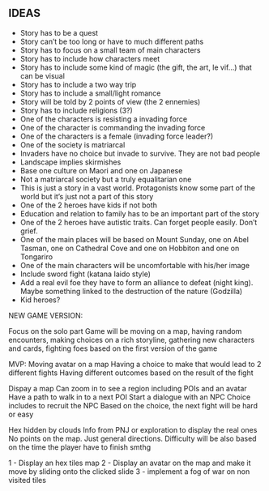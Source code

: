 ## IDEAS

* Story has to be a quest
* Story can’t be too long or have to much different paths
* Story has to focus on a small team of main characters
* Story has to include how characters meet
* Story has to include some kind of magic (the gift, the art, le vif...) that can be visual
* Story has to include a two way trip
* Story has to include a small/light romance
* Story will be told by 2 points of view (the 2 ennemies)
* Story has to include religions (3?)
* One of the characters is resisting a invading force
* One of the character is commanding the invading force
* One of the characters is a female (invading force leader?)
* One of the society is matriarcal
* Invaders have no choice but invade to survive. They are not bad people 
* Landscape implies skirmishes
* Base one culture on Maori and one on Japanese
* Not a matriarcal society but a truly equalitarian one
* This is just a story in a vast world. Protagonists know some part of the world but it’s just not a part of this story
* One of the 2 heroes have kids if not both
* Education and relation to family has to be an important part of the story
* One of the 2 heroes have autistic traits. Can forget people easily. Don’t grief.
* One of the main places will be based on Mount Sunday, one on Abel Tasman, one on Cathedral Cove and one on Hobbiton and one on Tongariro
* One of the main characters will be uncomfortable with his/her image
* Include sword fight (katana Iaido style)
* Add a real evil foe they have to form an alliance to defeat (night king). Maybe something linked to the destruction of the nature (Godzilla)
* Kid heroes?

NEW GAME VERSION:

Focus on the solo part
Game will be moving on a map, having random encounters, making choices on a rich storyline, gathering new characters and cards, fighting foes based on the first version of the game

MVP:
Moving avatar on a map
Having a choice to make that would lead to 2 different fights
Having different outcomes based on the result of the fight

Dispay a map
Can zoom in to see a region including POIs and an avatar
Have a path to walk in to a next POI
Start a dialogue with an NPC
Choice includes to recruit the NPC
Based on the choice, the next fight will be hard or easy


Hex hidden by clouds
Info from PNJ or exploration to display the real ones
No points on the map. Just general directions. 
Difficulty will be also based on the time the player have to finish smthg

1 - Display an hex tiles map
2 - Display an avatar on the map and make it move by sliding onto the clicked slide
3 - implement a fog of war on non visited tiles





